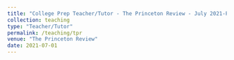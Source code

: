 ```yaml
---
title: "College Prep Teacher/Tutor - The Princeton Review - July 2021-Present"
collection: teaching
type: "Teacher/Tutor"
permalink: /teaching/tpr
venue: "The Princeton Review"
date: 2021-07-01
---
```

